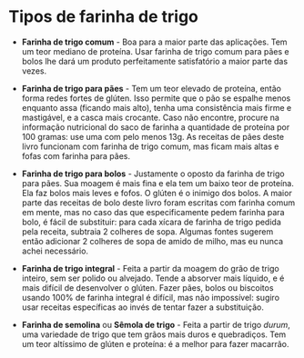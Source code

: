 # Tipos de farinha de trigo

- **Farinha de trigo comum** - Boa para a maior parte das aplicações. Tem um teor mediano de proteína. Usar farinha de trigo comum para pães e bolos lhe dará um produto perfeitamente satisfatório a maior parte das vezes.

- **Farinha de trigo para pães** - Tem um teor elevado de proteína, então forma redes fortes de glúten. Isso permite que o pão se espalhe menos enquanto assa (ficando mais alto), tenha uma consistência mais firme e mastigável, e a casca mais crocante. Caso não encontre, procure na informação nutricional do saco de farinha a quantidade de proteína por 100 gramas: use uma com pelo menos 13g. As receitas de pães deste livro funcionam com farinha de trigo comum, mas ficam mais altas e fofas com farinha para pães.

- **Farinha de trigo para bolos** - Justamente o oposto da farinha de trigo para pães. Sua moagem é mais fina e ela tem um baixo teor de proteína. Ela faz bolos mais leves e fofos. O glúten é o inimigo dos bolos. A maior parte das receitas de bolo deste livro foram escritas com farinha comum em mente, mas no caso das que especificamente pedem farinha para bolo, é fácil de substituir: para cada xícara de farinha de trigo pedida pela receita, subtraia 2 colheres de sopa. Algumas fontes sugerem então adicionar 2 colheres de sopa de amido de milho, mas eu nunca achei necessário.

- **Farinha de trigo integral** - Feita a partir da moagem do grão de trigo inteiro, sem ser polido ou alvejado. Tende a absorver mais líquido, e é mais difícil de desenvolver o glúten. Fazer pães, bolos ou biscoitos usando 100% de farinha integral é difícil, mas não impossível: sugiro usar receitas específicas ao invés de tentar fazer a substituição.

- **Farinha de semolina** ou **Sêmola de trigo** - Feita a partir de trigo *durum*, uma variedade de trigo que tem grãos mais duros e quebradiços. Tem um teor altíssimo de glúten e proteína: é a melhor para fazer macarrão. 